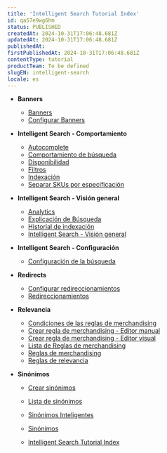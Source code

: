 ```yaml
---
title: 'Intelligent Search Tutorial Index'
id: qa57e9wg6hm
status: PUBLISHED
createdAt: 2024-10-31T17:06:48.681Z
updatedAt: 2024-10-31T17:06:48.681Z
publishedAt: 
firstPublishedAt: 2024-10-31T17:06:48.681Z
contentType: tutorial
productTeam: To be defined
slugEN: intelligent-search
locale: es
---
```


- **Banners**

  - [Banners](es/docs/tutorial/banners)
  - [Configurar Banners](es/docs/tutorial/configurar-banners)


- **Intelligent Search - Comportamiento**

  - [Autocomplete](es/docs/tutorial/autocomplete)
  - [Comportamiento de búsqueda](es/docs/tutorial/comportamiento-de-busqueda)
  - [Disponibilidad](es/docs/tutorial/disponibilidad)
  - [Filtros](es/docs/tutorial/filtros)
  - [Indexación](es/docs/tutorial/indexacion)
  - [Separar SKUs por especificación](es/docs/tutorial/separar-skus-por-especificacion)


- **Intelligent Search - Visión general**

  - [Analytics](es/docs/tutorial/analytics)
  - [Explicación de Búsqueda](es/docs/tutorial/explicacion-de-busqueda)
  - [Historial de indexación](es/docs/tutorial/historial-de-indexacion)
  - [Intelligent Search - Visión general](es/docs/tutorial/intelligent-search-vision-general)


- **Intelligent Search - Configuración**

  - [Configuración de la búsqueda](es/docs/tutorial/configuracion-de-la-busqueda)


- **Redirects**

  - [Configurar redireccionamientos](es/docs/tutorial/configurar-redireccionamientos)
  - [Redireccionamientos](es/docs/tutorial/redireccionamientos)


- **Relevancia**

  - [Condiciones de las reglas de merchandising](es/docs/tutorial/condiciones-de-las-reglas-de-merchandising)
  - [Crear regla de merchandising - Editor manual](es/docs/tutorial/crear-regla-de-merchandising-editor-manual)
  - [Crear regla de merchandising - Editor visual](es/docs/tutorial/crear-regla-de-merchandising-editor-visual)
  - [Lista de Reglas de merchandising](es/docs/tutorial/lista-de-reglas-de-merchandising)
  - [Reglas de merchandising](es/docs/tutorial/reglas-de-merchandising)
  - [Reglas de relevancia](es/docs/tutorial/reglas-de-relevancia)


- **Sinónimos**

  - [Crear sinónimos](es/docs/tutorial/crear-sinonimos)
  - [Lista de sinónimos](es/docs/tutorial/lista-de-sinonimos)
  - [Sinónimos Inteligentes](es/docs/tutorial/sinonimos-inteligentes)
  - [Sinónimos](es/docs/tutorial/sinonimos)


  - [Intelligent Search Tutorial Index](es/docs/tutorial/index-es-tutorial-intelligent-search)

